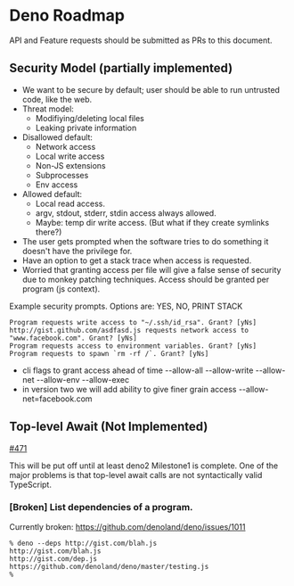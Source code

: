 # Deno Roadmap

API and Feature requests should be submitted as PRs to this document.

## Security Model (partially implemented)

- We want to be secure by default; user should be able to run untrusted code,
  like the web.
- Threat model:
  - Modifiying/deleting local files
  - Leaking private information
- Disallowed default:
  - Network access
  - Local write access
  - Non-JS extensions
  - Subprocesses
  - Env access
- Allowed default:
  - Local read access.
  - argv, stdout, stderr, stdin access always allowed.
  - Maybe: temp dir write access. (But what if they create symlinks there?)
- The user gets prompted when the software tries to do something it doesn't have
  the privilege for.
- Have an option to get a stack trace when access is requested.
- Worried that granting access per file will give a false sense of security due
  to monkey patching techniques. Access should be granted per program (js
  context).

Example security prompts. Options are: YES, NO, PRINT STACK

```
Program requests write access to "~/.ssh/id_rsa". Grant? [yNs]
http://gist.github.com/asdfasd.js requests network access to "www.facebook.com". Grant? [yNs]
Program requests access to environment variables. Grant? [yNs]
Program requests to spawn `rm -rf /`. Grant? [yNs]
```

- cli flags to grant access ahead of time --allow-all --allow-write --allow-net
  --allow-env --allow-exec
- in version two we will add ability to give finer grain access
  --allow-net=facebook.com

## Top-level Await (Not Implemented)

[#471](https://github.com/denoland/deno/issues/471)

This will be put off until at least deno2 Milestone1 is complete. One of the
major problems is that top-level await calls are not syntactically valid
TypeScript.

### [Broken] List dependencies of a program.

Currently broken: https://github.com/denoland/deno/issues/1011

```
% deno --deps http://gist.com/blah.js
http://gist.com/blah.js
http://gist.com/dep.js
https://github.com/denoland/deno/master/testing.js
%
```
